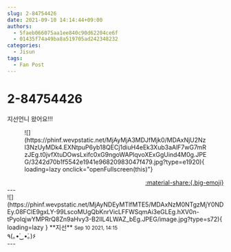 ```yaml
---
slug: 2-84754426
date: 2021-09-10 14:14:44+09:00
authors:
  - 5faeb066075aa1ee840c90d62204ce6f
  - 01435f74a49ba8a519705ad242348232
categories:
  - Jisun
tags:
  - Fan Post
---
```


# 2-84754426

<div class="post-container" markdown="1">
<div class="content-container md-sidebar__scrollwrap" markdown="1">

지선언니 왔어요!!!
<figure markdown="1">
![](https://phinf.wevpstatic.net/MjAyMjA3MDJfMjk0/MDAxNjU2NzI3NzUyMDk4.EXNtpuP6yb18QECj1diuH4eEk3Xub3aAlF7wG7mRzJEg.t0jvfXtuDOwsLxifc0xG9ngoWAPlqvoXExGgUind4M0g.JPEG/3242d70b1f5542e1941e96820983047f479.jpg?type=e1920){ loading=lazy onclick="openFullscreen(this)"}
</figure>


</div>
</div>

<div style="text-align: right;" markdown="1">
<a href="https://weverse.io/fromis9/fanpost/2-84754426" style="text-align: right;">:material-share:{.big-emoji}</a>
</div>
---

<div class="comments-container md-sidebar__scrollwrap" markdown="1">
<div class="comment" markdown="1">
<div class='id-container' markdown="1">
![](https://phinf.wevpstatic.net/MjAyNDEyMTlfMTE5/MDAxNzM0NTgzMjY0NDEy.08FClE9gxLY-99LscoMUgQbKnrVicLFFWSqmAi3eGLEg.hXV0n-tPyoIqjwYMPRrQ8Zn9aHvy3-B2llL4LWAZ_bEg.JPEG/image.jpg?type=s72){ loading=lazy }
**<span class="artist">지선</span>** <small>Sep 10 2021, 14:15</small><br>
</div>
<div class='comment-body' markdown="1">
٩(｡•́‿•̀｡)۶ 
</div>
</div>
</div>
---
